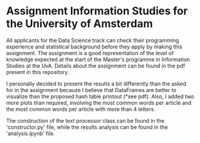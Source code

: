 # Assignment Information Studies for the  University of Amsterdam

All applicants for the Data Science track can check their programming experience and statistical background before they apply by making this assignment. The assignment is a good representation of the level of knowledge expected at the start of the Master's programme in Information Studies at the UvA. Details about the assignment can be found in the pdf present in this repository.

I personally decided to present the results a bit differently than the asked for in the assignment because I believe that DataFrames are better to visualize than the proposed hash table printout (*see pdf). Also, I added two more plots than required, involving the most common words per article and the most common words per article with more than 4 letters.

The construction of the text processor class can be found in the 'constructor.py' file, while the results analysis can be found in the 'analysis.ipynb' file.